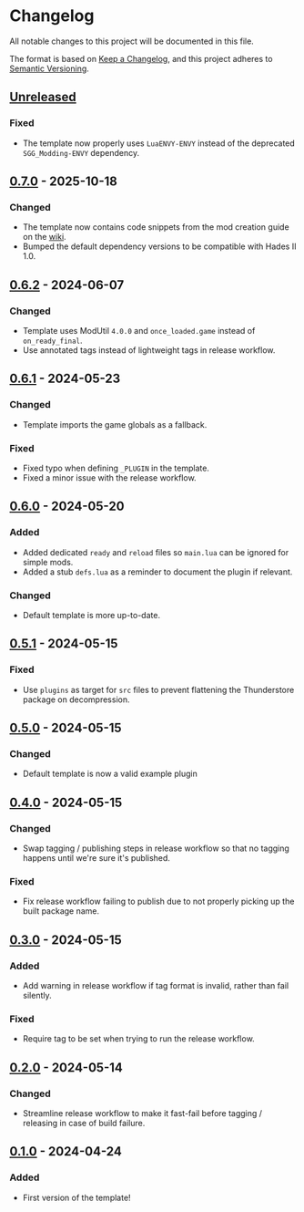 # Changelog

All notable changes to this project will be documented in this file.

The format is based on [Keep a Changelog](https://keepachangelog.com/en/1.1.0/),
and this project adheres to [Semantic Versioning](https://semver.org/spec/v2.0.0.html).

## [Unreleased]

### Fixed

- The template now properly uses `LuaENVY-ENVY` instead of the deprecated `SGG_Modding-ENVY` dependency.

## [0.7.0] - 2025-10-18

### Changed

- The template now contains code snippets from the mod creation guide on the [wiki](https://sgg-modding.github.io/Hades2ModWiki/docs/category/creating-your-first-mod).
- Bumped the default dependency versions to be compatible with Hades II 1.0.

## [0.6.2] - 2024-06-07

### Changed

- Template uses ModUtil `4.0.0` and `once_loaded.game` instead of `on_ready_final`.
- Use annotated tags instead of lightweight tags in release workflow.

## [0.6.1] - 2024-05-23

### Changed

- Template imports the game globals as a fallback.

### Fixed

- Fixed typo when defining `_PLUGIN` in the template.
- Fixed a minor issue with the release workflow.

## [0.6.0] - 2024-05-20

### Added

- Added dedicated `ready` and `reload` files so `main.lua` can be ignored for simple mods.
- Added a stub `defs.lua` as a reminder to document the plugin if relevant.

### Changed

- Default template is more up-to-date.

## [0.5.1] - 2024-05-15

### Fixed

- Use `plugins` as target for `src` files to prevent flattening the Thunderstore package on decompression.

## [0.5.0] - 2024-05-15

### Changed

- Default template is now a valid example plugin

## [0.4.0] - 2024-05-15

### Changed

- Swap tagging / publishing steps in release workflow so that no tagging happens until we're sure it's published.

### Fixed

- Fix release workflow failing to publish due to not properly picking up the built package name.

## [0.3.0] - 2024-05-15

### Added

- Add warning in release workflow if tag format is invalid, rather than fail silently.

### Fixed

- Require tag to be set when trying to run the release workflow.

## [0.2.0] - 2024-05-14

### Changed

- Streamline release workflow to make it fast-fail before tagging / releasing in case of build failure.

## [0.1.0] - 2024-04-24

### Added

- First version of the template!

[unreleased]: https://github.com/SGG-Modding/Hades2ModTemplate/compare/0.7.0...HEAD
[0.7.0]: https://github.com/SGG-Modding/Hades2ModTemplate/compare/0.6.2...0.7.0
[0.6.2]: https://github.com/SGG-Modding/Hades2ModTemplate/compare/0.6.1...0.6.2
[0.6.1]: https://github.com/SGG-Modding/Hades2ModTemplate/compare/0.6.0...0.6.1
[0.6.0]: https://github.com/SGG-Modding/Hades2ModTemplate/compare/0.5.1...0.6.0
[0.5.1]: https://github.com/SGG-Modding/Hades2ModTemplate/compare/0.5.0...0.5.1
[0.5.0]: https://github.com/SGG-Modding/Hades2ModTemplate/compare/0.4.0...0.5.0
[0.4.0]: https://github.com/SGG-Modding/Hades2ModTemplate/compare/0.3.0...0.4.0
[0.3.0]: https://github.com/SGG-Modding/Hades2ModTemplate/compare/0.2.0...0.3.0
[0.2.0]: https://github.com/SGG-Modding/Hades2ModTemplate/compare/0.1.0...0.2.0
[0.1.0]: https://github.com/SGG-Modding/Hades2ModTemplate/compare/0fda8dfd5e2fac61eb377dd21f1f8b5874f15037...0.1.0
